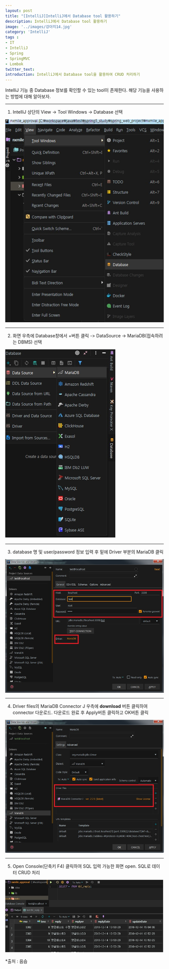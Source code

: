 ```yaml
---
layout: post
title: "[IntelliJ]IntelliJ에서 Database tool 활용하기"
description: IntelliJ에서 Database tool 활용하기
image: '../images/강아지14.jpg'
category: 'IntelliJ'
tags : 
- IT
- IntelliJ
- Spring
- SpringMVC
- Lombok
twitter_text: 
introduction: IntelliJ에서 Database tool을 활용하여 CRUD 처리하기
---
```


IntelliJ 기능 중 Database 정보를 확인할 수 있는 tool이 존재한다.
해당 기능을 사용하는 방법에 대해 알아보자.



_ _ _


1) IntelliJ 상단의 View -> Tool Windows -> Database 선택

![첫번째이미지](../images/intellij_database_20181218_1.jpg)








_ _ _


2) 화면 우측에 Database창에서 +버튼 클릭 -> DataSource -> MariaDB(접속하려는 DBMS) 선택

![두번째이미지](../images/intellij_database_20181218_2.jpg)








_ _ _


3) database 명 및 user/password 정보 입력 후 밑에 Driver 부분의 MariaDB 클릭

![세번째이미지](../images/intellij_database_20181218_3.jpg)











_ _ _


4) Driver files의 MariaDB Connector J 우측에 **download** 버튼 클릭하여 connector 다운로드. 다운로드 완료 후 Apply버튼 클릭하고 OK버튼 클릭

![네번째이미지](../images/intellij_database_20181218_4.jpg)







_ _ _


5) Open Console(단축키 F4) 클릭하여 SQL 입력 가능한 화면 open. SQL로 데이터 CRUD 처리

![다섯번째이미지](../images/intellij_database_20181218_5.jpg)










*출처 : 음슴
